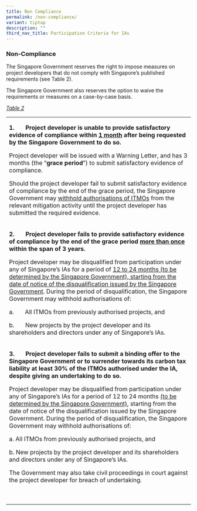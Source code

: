 ```yaml
---
title: Non Compliance
permalink: /non-compliance/
variant: tiptap
description: ""
third_nav_title: Participation Criteria for IAs
---
```

<h3>Non-Compliance</h3>
<p></p>
<p>The Singapore Government reserves the right to impose measures on project
developers that do not comply with Singapore’s published requirements (see
Table 2).&nbsp;</p>
<p></p>
<p>The Singapore Government also reserves the option to waive the requirements
or measures on a case-by-case basis.</p>
<p><em><u>Table 2</u></em>
</p>
<table style="minWidth: 25px">
<colgroup>
<col>
</colgroup>
<tbody>
<tr>
<td rowspan="1" colspan="1">
<p><strong>1.&nbsp;&nbsp;&nbsp;&nbsp;&nbsp;&nbsp; Project developer</strong>  <strong>is unable to provide satisfactory evidence of compliance within <u>1 month</u> after being requested by the Singapore Government to do so.</strong>
</p>
<p></p>
<p>Project developer will be issued with a Warning Letter, and has 3 months
(the “<strong>grace period</strong>”) to submit satisfactory evidence of
compliance.</p>
<p></p>
<p>Should the project developer fail to submit satisfactory evidence of compliance
by the end of the grace period, the Singapore Government may <u>withhold authorisations of ITMOs</u> from
the relevant mitigation activity until the project developer has submitted
the required evidence.</p>
</td>
</tr>
<tr>
<td rowspan="1" colspan="1">
<p><strong>2.&nbsp;&nbsp;&nbsp;&nbsp;&nbsp;&nbsp; Project developer</strong>  <strong>fails to provide satisfactory evidence of compliance by the end of the grace period <u>more than once</u> within the span of 3 years.</strong>
</p>
<p></p>
<p>Project developer may be disqualified from participation under any of
Singapore’s IAs for a period of <u>12 to 24 months (to be determined by the Singapore Government), starting from the date of notice of the disqualification issued by the Singapore Government</u>.
During the period of disqualification, the Singapore Government may withhold
authorisations of:</p>
<p>a.&nbsp;&nbsp;&nbsp;&nbsp;&nbsp;&nbsp; All ITMOs from previously authorised
projects, and</p>
<p>b.&nbsp;&nbsp;&nbsp;&nbsp;&nbsp;&nbsp; New projects by the project developer
and its shareholders and directors under any of Singapore’s IAs.</p>
</td>
</tr>
<tr>
<td rowspan="1" colspan="1">
<p><strong>3.&nbsp;&nbsp;&nbsp;&nbsp;&nbsp;&nbsp; Project developer fails to submit a binding offer to the Singapore Government or to surrender towards its carbon tax liability at least 30% of the ITMOs authorised under the IA, despite giving an undertaking to do so.</strong>
</p>
<p>Project developer may be disqualified from participation under any of
Singapore’s IAs for a period of 12 to 24 months <u>(to be determined by the Singapore Government)</u>,
starting from the date of notice of the disqualification issued by the
Singapore Government. During the period of disqualification, the Singapore
Government may withhold authorisations of:</p>
<p>a. All ITMOs from previously authorised projects, and</p>
<p>b. New projects by the project developer and its shareholders and directors
under any of Singapore’s IAs.</p>
<p></p>
<p>The Government may also take civil proceedings in court against the project
developer for breach of undertaking.</p>
<p>&nbsp;</p>
</td>
</tr>
</tbody>
</table>
<p></p>